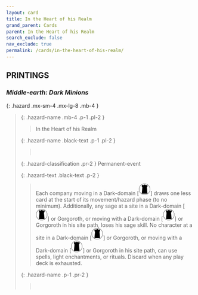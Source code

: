 ```yaml
---
layout: card
title: In the Heart of his Realm
grand_parent: Cards
parent: In the Heart of his Realm
search_exclude: false
nav_exclude: true
permalink: /cards/in-the-heart-of-his-realm/
---
```


## PRINTINGS


### _Middle-earth: Dark Minions_

{: .hazard .mx-sm-4 .mx-lg-8 .mb-4 }
> {: .hazard-name .mb-4 .p-1 .pl-2 }
> > <div class="hazard-mp"></div>
> > <div class="card-name">In the Heart of his Realm</div>
>
> {: .hazard-name .black-text .p-1 .pl-2 }
> > &nbsp;
>
> {: .hazard-classification .pr-2 }
> Permanent-event
>
> {: .hazard-text .black-text .p-2 }
> > Each company moving in a Dark-domain \[![](/assets/images/dark-domain.svg)] draws one less card at the start of its movement/hazard phase (to no minimum). Additionally, any sage at a site in a Dark-domain \[![](/assets/images/dark-domain.svg)] or Gorgoroth, or moving with a Dark-domain \[![](/assets/images/dark-domain.svg)] or Gorgoroth in his site path, loses his sage skill. No character at a site in a Dark-domain \[![](/assets/images/dark-domain.svg)] or Gorgoroth, or moving with a Dark-domain \[![](/assets/images/dark-domain.svg)] or Gorgoroth in his site path, can use spells, light enchantments, or rituals. Discard when any play deck is exhausted.  
>
> {: .hazard-name .p-1 .pr-2 }
> > <div class="card-shield"></div>
> > <div class="card-corruption">&nbsp;</div>
